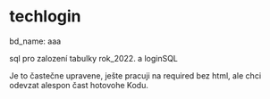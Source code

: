 # techlogin

bd_name: aaa


sql pro zalození tabulky rok_2022. a loginSQL

Je to častečne upravene, ješte pracuji na required bez html, ale chci odevzat alespon čast hotovohe Kodu. 


